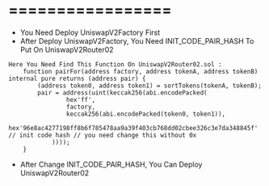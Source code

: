 # =================
- You Need Deploy UniswapV2Factory First
- After Deploy UniswapV2Factory, You Need INIT_CODE_PAIR_HASH To Put On UniswapV2Router02 
```
Here You Need Find This Function On UniswapV2Router02.sol :
    function pairFor(address factory, address tokenA, address tokenB) internal pure returns (address pair) {
        (address token0, address token1) = sortTokens(tokenA, tokenB);
        pair = address(uint(keccak256(abi.encodePacked(
                hex'ff',
                factory,
                keccak256(abi.encodePacked(token0, token1)),
                hex'96e8ac4277198ff8b6f785478aa9a39f403cb768dd02cbee326c3e7da348845f' // init code hash // you need change this without 0x
            ))));
    }
```
- After Change INIT_CODE_PAIR_HASH, You Can Deploy UniswapV2Router02
